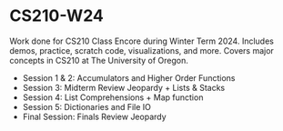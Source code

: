 # CS210-W24

Work done for CS210 Class Encore during Winter Term 2024. Includes demos, practice, scratch code, visualizations, and more. Covers major concepts in CS210 at The University of Oregon.

- Session 1 & 2: Accumulators and Higher Order Functions
- Session 3: Midterm Review Jeopardy + Lists & Stacks
- Session 4: List Comprehensions + Map function
- Session 5: Dictionaries and File IO
- Final Session: Finals Review Jeopardy
